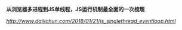 **从浏览器多进程到JS单线程，JS运行机制最全面的一次梳理**

*http://www.dailichun.com/2018/01/21/js_singlethread_eventloop.html*

